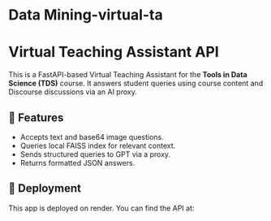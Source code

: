 # Data Mining-virtual-ta
# Virtual Teaching Assistant API

This is a FastAPI-based Virtual Teaching Assistant for the **Tools in Data Science (TDS)** course. It answers student queries using course content and Discourse discussions via an AI proxy.

## 🔧 Features
- Accepts text and base64 image questions.
- Queries local FAISS index for relevant context.
- Sends structured queries to GPT via a proxy.
- Returns formatted JSON answers.

## 🚀 Deployment
This app is deployed on render. You can find the API at:
